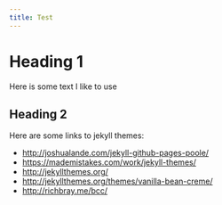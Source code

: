```yaml
---
title: Test
---
```

Heading 1
=================
Here is some text I like to use

Heading 2
----------
Here are some links to jekyll themes:

* <http://joshualande.com/jekyll-github-pages-poole/>
* <https://mademistakes.com/work/jekyll-themes/>
* <http://jekyllthemes.org/>
* <http://jekyllthemes.org/themes/vanilla-bean-creme/>
* <http://richbray.me/bcc/>
